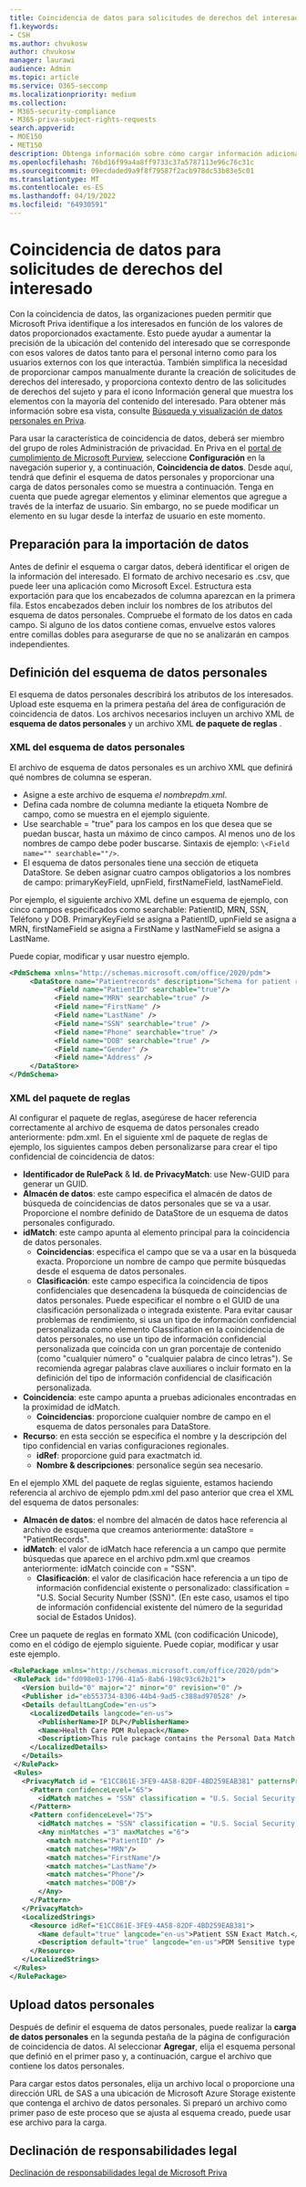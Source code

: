 ```yaml
---
title: Coincidencia de datos para solicitudes de derechos del interesado
f1.keywords:
- CSH
ms.author: chvukosw
author: chvukosw
manager: laurawi
audience: Admin
ms.topic: article
ms.service: O365-seccomp
ms.localizationpriority: medium
ms.collection:
- M365-security-compliance
- M365-priva-subject-rights-requests
search.appverid:
- MOE150
- MET150
description: Obtenga información sobre cómo cargar información adicional a Microsoft Priva sobre los interesados.
ms.openlocfilehash: 76bd16f99a4a8ff9733c37a5787113e96c76c31c
ms.sourcegitcommit: 09ecdaded9a9f8f79587f2acb978dc53b83e5c01
ms.translationtype: MT
ms.contentlocale: es-ES
ms.lasthandoff: 04/19/2022
ms.locfileid: "64930591"
---
```

# <a name="data-matching-for-subject-rights-requests"></a>Coincidencia de datos para solicitudes de derechos del interesado

Con la coincidencia de datos, las organizaciones pueden permitir que Microsoft Priva identifique a los interesados en función de los valores de datos proporcionados exactamente. Esto puede ayudar a aumentar la precisión de la ubicación del contenido del interesado que se corresponde con esos valores de datos tanto para el personal interno como para los usuarios externos con los que interactúa. También simplifica la necesidad de proporcionar campos manualmente durante la creación de solicitudes de derechos del interesado, y proporciona contexto dentro de las solicitudes de derechos del sujeto y para el icono Información general que muestra los elementos con la mayoría del contenido del interesado. Para obtener más información sobre esa vista, consulte [Búsqueda y visualización de datos personales en Priva](priva-data-profile.md#items-with-the-most-data-subject-content).

Para usar la característica de coincidencia de datos, deberá ser miembro del grupo de roles Administración de privacidad. En Priva en el [portal de cumplimiento de Microsoft Purview](https://compliance.microsoft.com/), seleccione **Configuración** en la navegación superior y, a continuación, **Coincidencia de datos**. Desde aquí, tendrá que definir el esquema de datos personales y proporcionar una carga de datos personales como se muestra a continuación. Tenga en cuenta que puede agregar elementos y eliminar elementos que agregue a través de la interfaz de usuario. Sin embargo, no se puede modificar un elemento en su lugar desde la interfaz de usuario en este momento.

## <a name="prepare-for-data-import"></a>Preparación para la importación de datos

Antes de definir el esquema o cargar datos, deberá identificar el origen de la información del interesado. El formato de archivo necesario es .csv, que puede leer una aplicación como Microsoft Excel. Estructura esta exportación para que los encabezados de columna aparezcan en la primera fila. Estos encabezados deben incluir los nombres de los atributos del esquema de datos personales. Compruebe el formato de los datos en cada campo. Si alguno de los datos contiene comas, envuelve estos valores entre comillas dobles para asegurarse de que no se analizarán en campos independientes.

## <a name="define-the-personal-data-schema"></a>Definición del esquema de datos personales

El esquema de datos personales describirá los atributos de los interesados. Upload este esquema en la primera pestaña del área de configuración de coincidencia de datos. Los archivos necesarios incluyen un archivo XML de **esquema de datos personales** y un archivo XML **de paquete de reglas** .

### <a name="personal-data-schema-xml"></a>XML del esquema de datos personales

El archivo de esquema de datos personales es un archivo XML que definirá qué nombres de columna se esperan.

- Asigne a este archivo de esquema *el nombrepdm.xml*.
- Defina cada nombre de columna mediante la etiqueta Nombre de campo, como se muestra en el ejemplo siguiente.
- Use searchable = "true" para los campos en los que desea que se puedan buscar, hasta un máximo de cinco campos. Al menos uno de los nombres de campo debe poder buscarse. Sintaxis de ejemplo: `\<Field name="" searchable=""/>`.
- El esquema de datos personales tiene una sección de etiqueta DataStore. Se deben asignar cuatro campos obligatorios a los nombres de campo: primaryKeyField, upnField, firstNameField, lastNameField.

Por ejemplo, el siguiente archivo XML define un esquema de ejemplo, con cinco campos especificados como searchable: PatientID, MRN, SSN, Teléfono y DOB. PrimaryKeyField se asigna a PatientID, upnField se asigna a MRN, firstNameField se asigna a FirstName y lastNameField se asigna a LastName.

Puede copiar, modificar y usar nuestro ejemplo.

 ```xml
<PdmSchema xmlns="http://schemas.microsoft.com/office/2020/pdm">
      <DataStore name="Patientrecords" description="Schema for patient records" version="1" primaryKeyField="PatientID" upnField="MRN" firstNameField="FirstName" lastNameField="LastName">
            <Field name="PatientID" searchable="true"/>
            <Field name="MRN" searchable="true" />
            <Field name="FirstName" />
            <Field name="LastName" />
            <Field name="SSN" searchable="true" />
            <Field name="Phone" searchable="true" />
            <Field name="DOB" searchable="true" />
            <Field name="Gender" />
            <Field name="Address" />
      </DataStore>
</PdmSchema>
 ```

### <a name="rule-package-xml"></a>XML del paquete de reglas

Al configurar el paquete de reglas, asegúrese de hacer referencia correctamente al archivo de esquema de datos personales creado anteriormente: pdm.xml. En el siguiente xml de paquete de reglas de ejemplo, los siguientes campos deben personalizarse para crear el tipo confidencial de coincidencia de datos:

- **Identificador de RulePack** &  **Id. de PrivacyMatch**: use New-GUID para generar un GUID.
- **Almacén de datos**: este campo especifica el almacén de datos de búsqueda de coincidencias de datos personales que se va a usar. Proporcione el nombre definido de DataStore de un esquema de datos personales configurado.
- **idMatch**: este campo apunta al elemento principal para la coincidencia de datos personales.
  - **Coincidencias**: especifica el campo que se va a usar en la búsqueda exacta. Proporcione un nombre de campo que permite búsquedas desde el esquema de datos personales.
  - **Clasificación**: este campo especifica la coincidencia de tipos confidenciales que desencadena la búsqueda de coincidencias de datos personales. Puede especificar el nombre o el GUID de una clasificación personalizada o integrada existente. Para evitar causar problemas de rendimiento, si usa un tipo de información confidencial personalizada como elemento Classification en la coincidencia de datos personales, no use un tipo de información confidencial personalizada que coincida con un gran porcentaje de contenido (como "cualquier número" o "cualquier palabra de cinco letras"). Se recomienda agregar palabras clave auxiliares o incluir formato en la definición del tipo de información confidencial de clasificación personalizada.
- **Coincidencia**: este campo apunta a pruebas adicionales encontradas en la proximidad de idMatch.
  - **Coincidencias**: proporcione cualquier nombre de campo en el esquema de datos personales para DataStore.
- **Recurso**: en esta sección se especifica el nombre y la descripción del tipo confidencial en varias configuraciones regionales.
  - **idRef**: proporcione guid para exactmatch id.
  - **Nombre & descripciones**: personalice según sea necesario.

En el ejemplo XML del paquete de reglas siguiente, estamos haciendo referencia al archivo de ejemplo pdm.xml del paso anterior que crea el XML del esquema de datos personales:

- **Almacén de datos**: el nombre del almacén de datos hace referencia al archivo de esquema que creamos anteriormente: dataStore = "PatientRecords".
- **idMatch**: el valor de idMatch hace referencia a un campo que permite búsquedas que aparece en el archivo pdm.xml que creamos anteriormente: idMatch coincide con = "SSN".
  - **Clasificación**: el valor de clasificación hace referencia a un tipo de información confidencial existente o personalizado: classification = "U.S. Social Security Number (SSN)". (En este caso, usamos el tipo de información confidencial existente del número de la seguridad social de Estados Unidos).

Cree un paquete de reglas en formato XML (con codificación Unicode), como en el código de ejemplo siguiente. Puede copiar, modificar y usar este ejemplo.

 ```xml
<RulePackage xmlns="http://schemas.microsoft.com/office/2020/pdm">
  <RulePack id="fd098e03-1796-41a5-8ab6-198c93c62b21">
    <Version build="0" major="2" minor="0" revision="0" />
    <Publisher id="eb553734-8306-44b4-9ad5-c388ad970528" />
    <Details defaultLangCode="en-us">
      <LocalizedDetails langcode="en-us">
        <PublisherName>IP DLP</PublisherName>
        <Name>Health Care PDM Rulepack</Name>
        <Description>This rule package contains the Personal Data Match sensitive type for health care sensitive types.</Description>
      </LocalizedDetails>
    </Details>
  </RulePack>
  <Rules>
    <PrivacyMatch id = "E1CC861E-3FE9-4A58-82DF-4BD259EAB381" patternsProximity = "300" dataStore ="PatientRecords" recommendedConfidence = "65" >
      <Pattern confidenceLevel="65">
        <idMatch matches = "SSN" classification = "U.S. Social Security Number (SSN)" />
      </Pattern>
      <Pattern confidenceLevel="75">
        <idMatch matches = "SSN" classification = "U.S. Social Security Number (SSN)" />
        <Any minMatches ="3" maxMatches ="6">
          <match matches="PatientID" />
          <match matches="MRN"/>
          <match matches="FirstName"/>
          <match matches="LastName"/>
          <match matches="Phone"/>
          <match matches="DOB"/>
        </Any>
      </Pattern>
    </PrivacyMatch>
    <LocalizedStrings>
      <Resource idRef="E1CC861E-3FE9-4A58-82DF-4BD259EAB381">
        <Name default="true" langcode="en-us">Patient SSN Exact Match.</Name>
        <Description default="true" langcode="en-us">PDM Sensitive type for detecting Patient SSN.</Description>
      </Resource>
    </LocalizedStrings>
  </Rules>
</RulePackage>
 ```

## <a name="upload-personal-data"></a>Upload datos personales
Después de definir el esquema de datos personales, puede realizar la **carga de datos personales** en la segunda pestaña de la página de configuración de coincidencia de datos. Al seleccionar **Agregar**, elija el esquema personal que definió en el primer paso y, a continuación, cargue el archivo que contiene los datos personales.

Para cargar estos datos personales, elija un archivo local o proporcione una dirección URL de SAS a una ubicación de Microsoft Azure Storage existente que contenga el archivo de datos personales.
Si preparó un archivo como primer paso de este proceso que se ajusta al esquema creado, puede usar ese archivo para la carga.

## <a name="legal-disclaimer"></a>Declinación de responsabilidades legal

[Declinación de responsabilidades legal de Microsoft Priva](priva-disclaimer.md)
